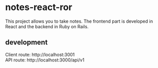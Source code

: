 # notes-react-ror
This project allows you to take notes. The frontend part is developed in React and the backend in Ruby on Rails.

## development
Client route: http://localhost:3001\
API route: http://localhost:3000/api/v1
